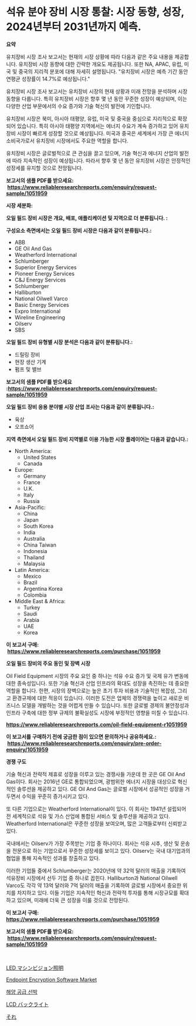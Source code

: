 <p><h1>석유 분야 장비 시장 통찰: 시장 동향, 성장, 2024년부터 2031년까지 예측.</h1></p><p><strong>요약</strong></p>
<p><p>유치장비 시장 조사 보고서는 현재의 시장 상황에 따라 다음과 같은 주요 내용을 제공합니다. 유치장비 시장 동향에 대한 간략한 개요도 제공됩니다. 또한 NA, APAC, 유럽, 미국 및 중국의 지리적 분포에 대해 자세히 설명됩니다. "유치장비 시장은 예측 기간 동안 연평균 성장률이 14.7%로 예상됩니다."</p><p>유치장비 시장 조사 보고서는 유치장비 시장의 현재 상황과 미래 전망을 분석하며 시장 동향을 다룹니다. 특히 유치장비 시장은 향후 몇 년 동안 꾸준한 성장이 예상되며, 이는 다양한 산업 부문에서의 수요 증가와 기술 혁신의 발전에 기인합니다.</p><p>유치장비 시장은 북미, 아시아 태평양, 유럽, 미국 및 중국을 중심으로 지리적으로 확장되어 있습니다. 특히 아시아 태평양 지역에서는 에너지 수요가 계속 증가하고 있어 유치장비 시장이 빠르게 성장할 것으로 예상됩니다. 미국과 중국은 세계에서 가장 큰 에너지 소비국가로서 유치장비 시장에서도 주요한 역할을 합니다.</p><p>유치장비 시장은 글로벌적으로 큰 관심을 끌고 있으며, 기술 혁신과 에너지 산업의 발전에 따라 지속적인 성장이 예상됩니다. 따라서 향후 몇 년 동안 유치장비 시장은 안정적인 성장세를 유지할 것으로 전망됩니다.</p></p>
<p><strong>보고서의 샘플 PDF를 받으세요: &nbsp;<a href="https://www.reliableresearchreports.com/enquiry/request-sample/1051959">https://www.reliableresearchreports.com/enquiry/request-sample/1051959</a></strong></p>
<p><strong>시장 세분화:</strong></p>
<p><strong> 오일 필드 장비 시장은 개요, 배포, 애플리케이션 및 지역으로 더 분류됩니다. :</strong></p>
<p><strong>구성요소 측면에서는 오일 필드 장비 시장은 다음과 같이 분류됩니다.:</strong></p>
<p><ul><li>ABB</li><li>GE Oil And Gas</li><li>Weatherford International</li><li>Schlumberger</li><li>Superior Energy Services</li><li>Pioneer Energy Services</li><li>C&J Energy Services</li><li>Schlumberger</li><li>Halliburton</li><li>National Oilwell Varco</li><li>Basic Energy Services</li><li>Expro International</li><li>Wireline Engineering</li><li>Oilserv</li><li>SBS</li></ul></p>
<p><strong> 오일 필드 장비 유형별 시장 분석은 다음과 같이 분류됩니다.:</strong></p>
<p><ul><li>드릴링 장비</li><li>현장 생산 기계</li><li>펌프 및 밸브</li></ul></p>
<p><strong>보고서의 샘플 PDF를 받으세요 :<a href="https://www.reliableresearchreports.com/enquiry/request-sample/1051959">https://www.reliableresearchreports.com/enquiry/request-sample/1051959</a></strong></p>
<p><strong> 오일 필드 장비 응용 분야별 시장 산업 조사는 다음과 같이 분류됩니다.:</strong></p>
<p><ul><li>육상</li><li>오프쇼어</li></ul></p>
<p><strong>지역 측면에서 오일 필드 장비 지역별로 이용 가능한 시장 플레이어는 다음과 같습니다.:</strong></p>
<p><ul>
    <li>
        North America:
        <ul>
            <li>United States</li>
            <li>Canada</li>
        </ul>
    </li>
    <li>
        Europe:
        <ul>
            <li>Germany</li>
            <li>France</li>
            <li>U.K.</li>
            <li>Italy</li>
            <li>Russia</li>
        </ul>
    </li>
    <li>
        Asia-Pacific:
        <ul>
            <li>China</li>
            <li>Japan</li>
            <li>South Korea</li>
            <li>India</li>
            <li>Australia</li>
            <li>China Taiwan</li>
            <li>Indonesia</li>
            <li>Thailand</li>
            <li>Malaysia</li>
        </ul>
    </li>
    <li>
        Latin America:
        <ul>
            <li>Mexico</li>
            <li>Brazil</li>
            <li>Argentina Korea</li>
            <li>Colombia</li>
        </ul>
    </li>
    <li>
        Middle East & Africa:
        <ul>
            <li>Turkey</li>
            <li>Saudi</li>
            <li>Arabia</li>
            <li>UAE</li>
            <li>Korea</li>
        </ul>
    </li>
    </ul></p>
<p><strong>이 보고서 구매: &nbsp;<a href="https://www.reliableresearchreports.com/purchase/1051959">https://www.reliableresearchreports.com/purchase/1051959</a></strong></p>
<p><strong>오일 필드 장비의 주요 동인 및 장벽 시장</strong></p>
<p><p>Oil Field Equipment 시장의 주요 요인 중 하나는 석유 수요 증가 및 국제 유가 변동에 대한 종속성입니다. 또한 기술 혁신과 산업 인프라의 확대도 성장을 촉진하는 데 중요한 역할을 합니다. 한편, 시장의 장벽으로는 높은 초기 투자 비용과 기술적인 복잡성, 그리고 환경규제에 대한 적응이 있습니다. 이러한 도전은 업체의 경쟁력을 높이고 새로운 비즈니스 모델을 개발하는 것을 어렵게 만들 수 있습니다. 또한 글로벌 경제의 불안정성과 인프라 구축에 대한 정부 규제의 불확실성도 시장에 부정적인 영향을 미칠 수 있습니다.</p></p>
<p><strong><a href="https://www.reliableresearchreports.com/oil-field-equipment-r1051959">https://www.reliableresearchreports.com/oil-field-equipment-r1051959</a></strong></p>
<p><strong>이 보고서를 구매하기 전에 궁금한 점이 있으면 문의하거나 공유하세요.: &nbsp;<a href="https://www.reliableresearchreports.com/enquiry/pre-order-enquiry/1051959">https://www.reliableresearchreports.com/enquiry/pre-order-enquiry/1051959</a></strong></p>
<p><strong>경쟁 구도</strong></p>
<p><p>기술 혁신과 전략적 제휴로 성장을 이루고 있는 경쟁사들 가운데 한 곳은 GE Oil And Gas이다. 회사는 2016년 GE로 통합되었으며, 광범위한 에너지 시장을 대상으로 혁신적인 솔루션을 제공하고 있다. GE Oil And Gas는 글로벌 시장에서 성공적인 성장을 거두면서 수익을 꾸준히 증가시키고 있다.</p><p>또 다른 기업으로는 Weatherford International이 있다. 이 회사는 1941년 설립되어 전 세계적으로 석유 및 가스 산업에 통합된 서비스 및 솔루션을 제공하고 있다. Weatherford International은 꾸준한 성장을 보여오며, 많은 고객들로부터 신뢰받고 있다.</p><p>국내에서는 Oilserv가 가장 주목받는 기업 중 하나이다. 회사는 석유 시추, 생산 및 운송을 전문으로 하는 기업으로서 꾸준한 성장세를 보이고 있다. Oilserv는 국내 대기업과의 협업을 통해 지속적인 성과를 창출하고 있다.</p><p>이러한 기업들 중에서 Schlumberger는 2020년에 약 32억 달러의 매출을 기록하여 석유장비 시장에서 선두 기업 중 하나로 꼽힌다. Halliburton과 National Oilwell Varco도 각각 약 13억 달러와 7억 달러의 매출을 기록하여 글로벌 시장에서 중요한 위치를 차지하고 있다. 이들 기업은 지속적인 혁신과 전략적 투자를 통해 시장규모를 확대하고 있으며, 미래에 더욱 큰 성장을 이룰 것으로 전망된다.</p></p>
<p><strong>이 보고서 구매: &nbsp; <a href="https://www.reliableresearchreports.com/purchase/1051959">https://www.reliableresearchreports.com/purchase/1051959</a></strong></p>
<p><strong>보고서의 샘플 PDF를 받으세요: &nbsp;<a href="https://www.reliableresearchreports.com/enquiry/request-sample/1051959">https://www.reliableresearchreports.com/enquiry/request-sample/1051959</a></strong><strong></strong></p>
<p>&nbsp;</p>
<p><p><a href="https://github.com/CloydAbbott2023/Market-Research-Report-List-1/blob/main/238557054438.md">LED マシンビジョン照明</a></p><p><a href="https://github.com/nathandecarvalho/Market-Research-Report-List-3/blob/main/endpoint-encryption-software-market.md">Endpoint Encryption Software Market</a></p><p><a href="https://github.com/chupp85/Market-Research-Report-List-1/blob/main/747637551344.md">해양 공급 선박</a></p><p><a href="https://github.com/Fatimaklein1/Market-Research-Report-List-1/blob/main/808005654439.md">LCD バックライト</a></p><p><a href="https://medium.com/@kelscdowell78456/it%E5%B8%82%E5%A0%B4%E3%81%AE%E5%88%86%E6%9E%90-%E3%82%B0%E3%83%AD%E3%83%BC%E3%83%90%E3%83%AB%E7%94%A3%E6%A5%AD%E3%81%AE%E8%A6%8B%E9%80%9A%E3%81%97%E3%81%A8%E4%BA%88%E6%B8%AC-2024%E5%B9%B4%E3%81%8B%E3%82%892031%E5%B9%B4%E3%81%BE%E3%81%A7-0ca83c0e3aea">それ</a></p></p>